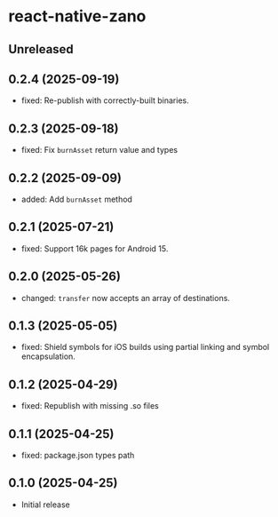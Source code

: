 # react-native-zano

## Unreleased

## 0.2.4 (2025-09-19)

- fixed: Re-publish with correctly-built binaries.

## 0.2.3 (2025-09-18)

- fixed: Fix `burnAsset` return value and types

## 0.2.2 (2025-09-09)

- added: Add `burnAsset` method

## 0.2.1 (2025-07-21)

- fixed: Support 16k pages for Android 15.

## 0.2.0 (2025-05-26)

- changed: `transfer` now accepts an array of destinations.

## 0.1.3 (2025-05-05)

- fixed: Shield symbols for iOS builds using partial linking and symbol encapsulation.

## 0.1.2 (2025-04-29)

- fixed: Republish with missing .so files

## 0.1.1 (2025-04-25)

- fixed: package.json types path

## 0.1.0 (2025-04-25)

- Initial release
